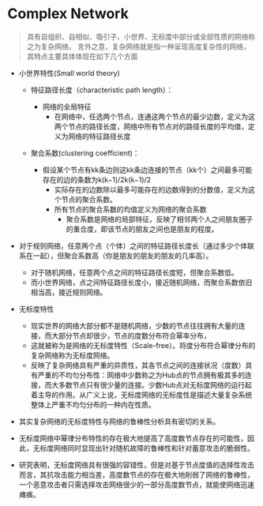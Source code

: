 # Complex Network
> 具有自组织、自相似、吸引子、小世界、无标度中部分或全部性质的网络称之为复杂网络。
言外之意，复杂网络就是指一种呈现高度复杂性的网络，其特点主要具体体现在如下几个方面

* 小世界特性(Small world theory)
  * 特征路径长度（characteristic path length）：
     * 网络的全局特征
       * 在网络中，任选两个节点，连通这两个节点的最少边数，定义为这两个节点的路径长度，网络中所有节点对的路径长度的平均值，定义为网络的特征路径长度

  * 聚合系数(clustering coefficient)：
    * 假设某个节点有kk条边则这kk条边连接的节点（kk个）之间最多可能存在的边的条数为k(k−1)/2k(k−1)/2
      * 实际存在的边数除以最多可能存在的边数得到的分数值，定义为这个节点的聚合系数。
      * 所有节点的聚合系数的均值定义为网络的聚合系数
        * 聚合系数是网络的局部特征，反映了相邻两个人之间朋友圈子的重合度，即该节点的朋友之间也是朋友的程度。


* 对于规则网络，任意两个点（个体）之间的特征路径长度长（通过多少个体联系在一起），但聚合系数高（你是朋友的朋友的朋友的几率高）。
    * 对于随机网络，任意两个点之间的特征路径长度短，但聚合系数低。
    * 而小世界网络，点之间特征路径长度小，接近随机网络，而聚合系数依旧相当高，接近规则网络。
  
* 无标度特性
  * 现实世界的网络大部分都不是随机网络，少数的节点往往拥有大量的连接，而大部分节点却很少，节点的度数分布符合幂率分布，
  * 这就被称为是网络的无标度特性（Scale-free）。将度分布符合幂律分布的复杂网络称为无标度网络。
  * 反映了复杂网络具有严重的异质性，其各节点之间的连接状况（度数）具有严重的不均匀分布性：网络中少数称之为Hub点的节点拥有极其多的连接，而大多数节点只有很少量的连接。少数Hub点对无标度网络的运行起着主导的作用。从广义上说，无标度网络的无标度性是描述大量复杂系统整体上严重不均匀分布的一种内在性质。


* 其实复杂网络的无标度特性与网络的鲁棒性分析具有密切的关系。
* 无标度网络中幂律分布特性的存在极大地提高了高度数节点存在的可能性，因此，无标度网络同时显现出针对随机故障的鲁棒性和针对蓄意攻击的脆弱性。
* 研究表明，无标度网络具有很强的容错性，但是对基于节点度值的选择性攻击而言，其抗攻击能力相当差，高度数节点的存在极大地削弱了网络的鲁棒性，一个恶意攻击者只需选择攻击网络很少的一部分高度数节点，就能使网络迅速瘫痪。
  
